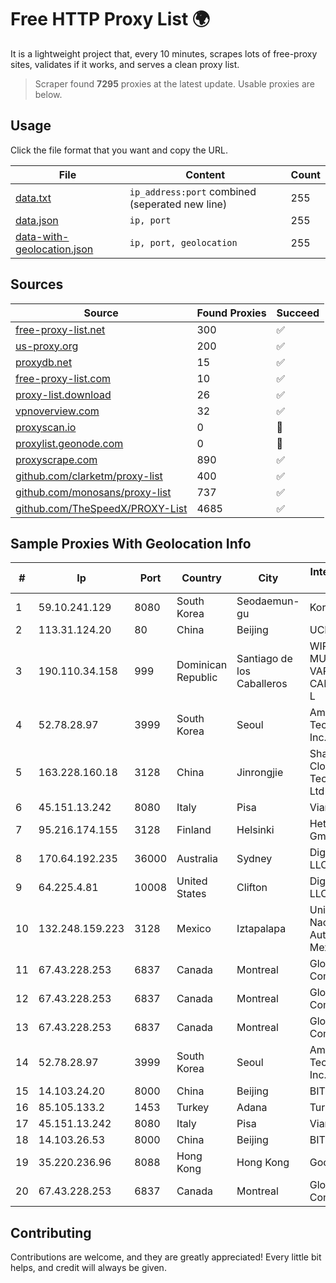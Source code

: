 
# Free HTTP Proxy List 🌍

It is a lightweight project that, every 10 minutes, scrapes lots of free-proxy sites, validates if it works, and serves a clean proxy list.


> Scraper found **7295** proxies at the latest update. Usable proxies are below.

## Usage

Click the file format that you want and copy the URL.


|File|Content|Count|
|----|-------|-----|
|[data.txt](https://raw.githubusercontent.com/themiralay/Proxy-List-World/master/data.txt)|`ip_address:port` combined (seperated new line)|255|
|[data.json](https://raw.githubusercontent.com/themiralay/Proxy-List-World/master/data.json)|`ip, port`|255|
|[data-with-geolocation.json](https://raw.githubusercontent.com/themiralay/Proxy-List-World/master/data-with-geolocation.json)|`ip, port, geolocation`|255|

## Sources

|Source|Found Proxies|Succeed|
|------|-------------|-------|
|[free-proxy-list.net](https://free-proxy-list.net)|300|✅|
|[us-proxy.org](https://www.us-proxy.org)|200|✅|
|[proxydb.net](http://proxydb.net)|15|✅|
|[free-proxy-list.com](https://free-proxy-list.com/?page=&port=&type%5B%5D=http&type%5B%5D=https&up_time=0&search=Search)|10|✅|
|[proxy-list.download](https://www.proxy-list.download/HTTP)|26|✅|
|[vpnoverview.com](https://vpnoverview.com/privacy/anonymous-browsing/free-proxy-servers)|32|✅|
|[proxyscan.io](https://www.proxyscan.io)|0|🚫|
|[proxylist.geonode.com](https://proxylist.geonode.com/api/proxy-list?limit=300&page=1&sort_by=lastChecked&sort_type=desc&protocols=http,https)|0|🚫|
|[proxyscrape.com](https://api.proxyscrape.com/v2/?request=displayproxies&protocol=http&timeout=10000&country=all&ssl=all&anonymity=all)|890|✅|
|[github.com/clarketm/proxy-list](https://raw.githubusercontent.com/clarketm/proxy-list/master/proxy-list-raw.txt)|400|✅|
|[github.com/monosans/proxy-list](https://raw.githubusercontent.com/monosans/proxy-list/main/proxies/http.txt)|737|✅|
|[github.com/TheSpeedX/PROXY-List](https://raw.githubusercontent.com/TheSpeedX/PROXY-List/master/http.txt)|4685|✅|


## Sample Proxies With Geolocation Info

|#|Ip|Port|Country|City|Internet Service Provider|
|-|--|----|-------|----|-------------------------|
|1|59.10.241.129|8080|South Korea|Seodaemun-gu|Korea Telecom|
|2|113.31.124.20|80|China|Beijing|UCLOUD|
|3|190.110.34.158|999|Dominican Republic|Santiago de los Caballeros|WIRELESS MULTI SERVICE VARGAS CABRERA, S. R. L|
|4|52.78.28.97|3999|South Korea|Seoul|Amazon Technologies Inc.|
|5|163.228.160.18|3128|China|Jinrongjie|Shanghai Blue Cloud Technology Co., Ltd|
|6|45.151.13.242|8080|Italy|Pisa|Vianova spa|
|7|95.216.174.155|3128|Finland|Helsinki|Hetzner Online GmbH|
|8|170.64.192.235|36000|Australia|Sydney|DigitalOcean, LLC|
|9|64.225.4.81|10008|United States|Clifton|DigitalOcean, LLC|
|10|132.248.159.223|3128|Mexico|Iztapalapa|Universidad Nacional Autonoma de Mexico|
|11|67.43.228.253|6837|Canada|Montreal|GloboTech Communications|
|12|67.43.228.253|6837|Canada|Montreal|GloboTech Communications|
|13|67.43.228.253|6837|Canada|Montreal|GloboTech Communications|
|14|52.78.28.97|3999|South Korea|Seoul|Amazon Technologies Inc.|
|15|14.103.24.20|8000|China|Beijing|BITNET|
|16|85.105.133.2|1453|Turkey|Adana|TurkTelecom|
|17|45.151.13.242|8080|Italy|Pisa|Vianova spa|
|18|14.103.26.53|8000|China|Beijing|BITNET|
|19|35.220.236.96|8088|Hong Kong|Hong Kong|Google LLC|
|20|67.43.228.253|6837|Canada|Montreal|GloboTech Communications|



## Contributing

Contributions are welcome, and they are greatly appreciated! Every
little bit helps, and credit will always be given.

